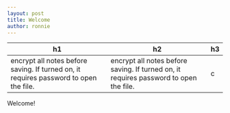 ```yaml
---
layout: post
title: Welcome
author: ronnie
---
```


| h1 | h2 | h3  |
| --|--|--|
| encrypt all notes before saving. If turned on, it requires password to open the file.	 | encrypt all notes before saving. If turned on, it requires password to open the file.	 | c | d |

Welcome!